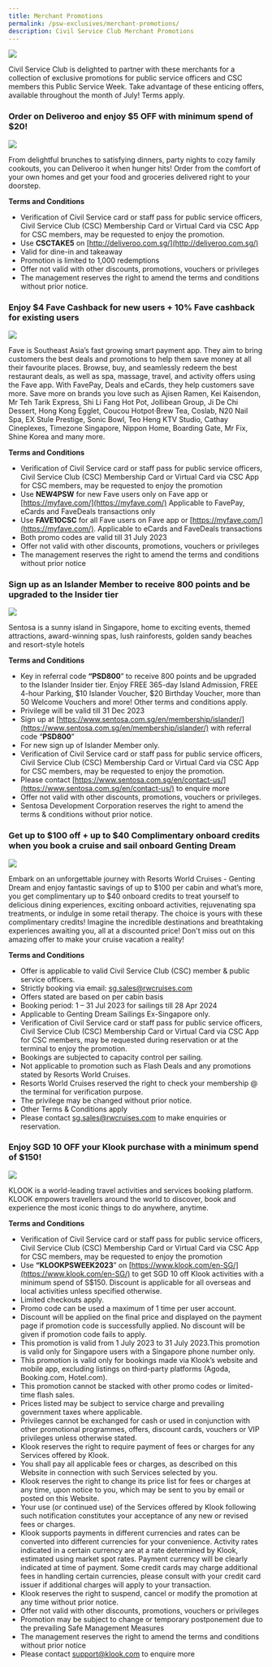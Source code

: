 ```yaml
---
title: Merchant Promotions
permalink: /psw-exclusives/merchant-promotions/
description: Civil Service Club Merchant Promotions
---
```

![](/images/PSW2023%20Exclusive_image/psw_merchant_promo.png)
<br> 

Civil Service Club is delighted to partner with these merchants for a collection of exclusive promotions for public service officers and CSC members this Public Service Week. Take advantage of these enticing offers, available throughout the month of July! Terms apply.



### Order on Deliveroo and enjoy $5 OFF with minimum spend of $20!

![](/images/PSW2023%20Exclusive_image/psw%20week%20listing%20-%2028062023-100.jpg)

From delightful brunches to satisfying dinners, party nights to cozy family cookouts, you can Deliveroo it when hunger hits! Order from the comfort of your own homes and get your food and groceries delivered right to your doorstep. 

**Terms and Conditions**

* Verification of Civil Service card or staff pass for public service officers, Civil Service Club (CSC) Membership Card or Virtual Card via CSC App for CSC members, may be requested to enjoy the promotion.
* Use **CSCTAKE5** on [http://deliveroo.com.sg/](http://deliveroo.com.sg/) 
* Valid for dine-in and takeaway
* Promotion is limited to 1,000 redemptions
* Offer not valid with other discounts, promotions, vouchers or privileges
* The management reserves the right to amend the terms and conditions without prior notice.


### Enjoy $4 Fave Cashback for new users + 10% Fave cashback for existing users

![](/images/PSW2023%20Exclusive_image/fave_promo.jpg)

Fave is Southeast Asia’s fast growing smart payment app. They aim to bring customers the best deals and promotions to help them save money at all their favourite places. Browse, buy, and seamlessly redeem the best restaurant deals, as well as spa, massage, travel, and activity offers using the Fave app. With FavePay, Deals and eCards, they help customers save more. Save more on brands you love such as Ajisen Ramen, Kei Kaisendon, Mr Teh Tarik Express, Shi Li Fang Hot Pot, Jollibean Group, Ji De Chi Dessert, Hong Kong Egglet, Coucou Hotpot‧Brew Tea, Coslab, N20 Nail Spa, EX Stule Prestige, Sonic Bowl, Teo Heng KTV Studio, Cathay Cineplexes, Timezone Singapore, Nippon Home, Boarding Gate, Mr Fix, Shine Korea and many more.

**Terms and Conditions**

* Verification of Civil Service card or staff pass for public service officers, Civil Service Club (CSC) Membership Card or Virtual Card via CSC App for CSC members, may be requested to enjoy the promotion
* Use **NEW4PSW** for new Fave users only on Fave app or [https://myfave.com/](https://myfave.com/) Applicable to FavePay, eCards and FaveDeals transactions only
* Use **FAVE10CSC** for all Fave users on Fave app or [https://myfave.com/](https://myfave.com/). Applicable to eCards and FaveDeals transactions 
* Both promo codes are valid till 31 July 2023
* Offer not valid with other discounts, promotions, vouchers or privileges
* The management reserves the right to amend the terms and conditions without prior notice


### Sign up as an Islander Member to receive 800 points and be upgraded to the Insider tier

![](/images/PSW2023%20Exclusive_image/sentosa_sg_islander_psd_1220x600px.jpg)

Sentosa is a sunny island in Singapore, home to exciting events, themed attractions, award-winning spas, lush rainforests, golden sandy beaches and resort-style hotels


**Terms and Conditions**
* Key in referral code **“PSD800**” to receive 800 points and be upgraded to the Islander Insider tier. Enjoy FREE 365-day Island Admission, FREE 4-hour Parking, $10 Islander Voucher, $20 Birthday Voucher, more than 50 Welcome Vouchers and more! Other terms and conditions apply.
* Privilege will be valid till 31 Dec 2023
* Sign up at [https://www.sentosa.com.sg/en/membership/islander/](https://www.sentosa.com.sg/en/membership/islander/) with referral code “**PSD800**” 
* For new sign up of Islander Member only.
* Verification of Civil Service card or staff pass for public service officers, Civil Service Club (CSC) Membership Card or Virtual Card via CSC App for CSC members, may be requested to enjoy the promotion.
* Please contact [https://www.sentosa.com.sg/en/contact-us/](https://www.sentosa.com.sg/en/contact-us/) to enquire more
* Offer not valid with other discounts, promotions, vouchers or privileges.
* Sentosa Development Corporation reserves the right to amend the terms &amp; conditions without prior notice.

### Get up to $100 off + up to $40 Complimentary onboard credits when you book a cruise and sail onboard Genting Dream

![](/images/PSW2023%20Exclusive_image/rws_psw_promo.jpg)

Embark on an unforgettable journey with Resorts World Cruises - Genting Dream and enjoy fantastic savings of up to $100 per cabin and what’s more, you get complimentary up to $40 onboard credits to treat yourself to delicious dining experiences, exciting onboard activities, rejuvenating spa treatments, or indulge in some retail therapy. The choice is yours with these complimentary credits! Imagine the incredible destinations and breathtaking experiences awaiting you, all at a discounted price! Don't miss out on this amazing offer to make your cruise vacation a reality!


**Terms and Conditions**

* Offer is applicable to valid Civil Service Club (CSC) member &amp; public service officers.
* Strictly booking via email: <a href="mailto: sg.sales@rwcruises.com"> sg.sales@rwcruises.com</a>
* Offers stated are based on per cabin basis
* Booking period: 1 – 31 Jul 2023 for sailings till 28 Apr 2024
* Applicable to Genting Dream Sailings Ex-Singapore only.
* Verification of Civil Service card or staff pass for public service officers, Civil Service Club (CSC) Membership Card or Virtual Card via CSC App for CSC members, may be requested during reservation or at the terminal to enjoy the promotion.
* Bookings are subjected to capacity control per sailing.
* Not applicable to promotion such as Flash Deals and any promotions stated by Resorts World Cruises.
* Resorts World Cruises reserved the right to check your membership @ the terminal for verification purpose.
* The privilege may be changed without prior notice.
* Other Terms &amp; Conditions apply
* Please contact <a href="mailto: sg.sales@rwcruises.com"> sg.sales@rwcruises.com</a> to make enquiries or reservation.

### Enjoy SGD 10 OFF your Klook purchase with a minimum spend of $150!

![](/images/PSW2023%20Exclusive_image/csc-public-service-week_670x290_csc-banner.png)

KLOOK is a world-leading travel activities and services booking platform. KLOOK empowers travellers around the world to discover, book and experience the most iconic things to do anywhere, anytime.

**Terms and Conditions**
  
* Verification of Civil Service card or staff pass for public service officers, Civil Service Club (CSC) Membership Card or Virtual Card via CSC App for CSC members, may be requested to enjoy the promotion
* Use **“KLOOKPSWEEK2023**” on [https://www.klook.com/en-SG/](https://www.klook.com/en-SG/) to get SGD 10 off Klook activities with a minimum spend of S$150. Discount is applicable for all overseas and local activities unless specified otherwise.
* Limited checkouts apply.
* Promo code can be used a maximum of 1 time per user account.
* Discount will be applied on the final price and displayed on the payment page if promotion code is successfully applied. No discount will be given if promotion code fails to apply.
* This promotion is valid from 1 July 2023 to 31 July 2023.This promotion is valid only for Singapore users with a Singapore phone number only.&nbsp;
* This promotion is valid only for bookings made via Klook’s website and mobile app, excluding listings on third-party platforms (Agoda, Booking.com, Hotel.com).
* This promotion cannot be stacked with other promo codes or limited-time flash sales.&nbsp;
* Prices listed may be subject to service charge and prevailing government taxes where applicable.
* Privileges cannot be exchanged for cash or used in conjunction with other promotional programmes, offers, discount cards, vouchers or VIP privileges unless otherwise stated.
* Klook reserves the right to require payment of fees or charges for any Services offered by Klook.
* You shall pay all applicable fees or charges, as described on this Website in connection with such Services selected by you.
* Klook reserves the right to change its price list for fees or charges at any time, upon notice to you, which may be sent to you by email or posted on this Website.
* Your use (or continued use) of the Services offered by Klook following such notification constitutes your acceptance of any new or revised fees or charges.
* Klook supports payments in different currencies and rates can be converted into different currencies for your convenience. Activity rates indicated in a certain currency are at a rate determined by Klook, estimated using market spot rates. Payment currency will be clearly indicated at time of payment. Some credit cards may charge additional fees in handling certain currencies, please consult with your credit card issuer if additional charges will apply to your transaction.
* Klook reserves the right to suspend, cancel or modify the promotion at any time without prior notice.
* Offer not valid with other discounts, promotions, vouchers or privileges
* Promotion may be subject to change or temporary postponement due to the prevailing Safe Management Measures
* The management reserves the right to amend the terms and conditions without prior notice
* Please contact <a href="mailto: support@klook.com"> support@klook.com</a> to enquire more